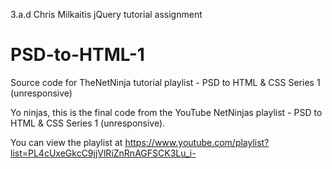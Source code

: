 3.a.d Chris Milkaitis
jQuery tutorial assignment

# PSD-to-HTML-1
Source code for TheNetNinja tutorial playlist - PSD to HTML &amp; CSS Series 1 (unresponsive)

Yo ninjas, this is the final code from the YouTube NetNinjas playlist - PSD to HTML &amp; CSS Series 1 (unresponsive).

You can view the playlist at https://www.youtube.com/playlist?list=PL4cUxeGkcC9jjVlRiZnRnAGFSCK3Lu_i-
